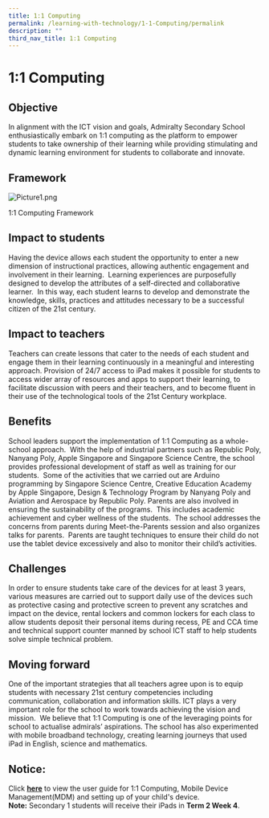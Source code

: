 ```yaml
---
title: 1:1 Computing
permalink: /learning-with-technology/1-1-Computing/permalink
description: ""
third_nav_title: 1:1 Computing
---
```

1:1 Computing
=============

Objective
---------

In alignment with the ICT vision and goals, Admiralty Secondary School enthusiastically embark on 1:1 computing as the platform to empower students to take ownership of their learning while providing stimulating and dynamic learning environment for students to collaborate and innovate.  

Framework
---------

![Picture1.png](https://admiraltysec.moe.edu.sg/qql/slot/u752/Learning%20with%20Technology/1:1%20Computing/Picture1.png)

1:1 Computing Framework

Impact to students
------------------

Having the device allows each student the opportunity to enter a new dimension of instructional practices, allowing authentic engagement and involvement in their learning.  Learning experiences are purposefully designed to develop the attributes of a self-directed and collaborative learner.  In this way, each student learns to develop and demonstrate the knowledge, skills, practices and attitudes necessary to be a successful citizen of the 21st century.

Impact to teachers
------------------

Teachers can create lessons that cater to the needs of each student and engage them in their learning continuously in a meaningful and interesting approach. Provision of 24/7 access to iPad makes it possible for students to access wider array of resources and apps to support their learning, to facilitate discussion with peers and their teachers, and to become fluent in their use of the technological tools of the 21st Century workplace.

Benefits
--------

School leaders support the implementation of 1:1 Computing as a whole-school approach.  With the help of industrial partners such as Republic Poly, Nanyang Poly, Apple Singapore and Singapore Science Centre, the school provides professional development of staff as well as training for our students.  Some of the activities that we carried out are Arduino programming by Singapore Science Centre, Creative Education Academy by Apple Singapore, Design & Technology Program by Nanyang Poly and Aviation and Aerospace by Republic Poly. Parents are also involved in ensuring the sustainability of the programs.  This includes academic achievement and cyber wellness of the students.  The school addresses the concerns from parents during Meet-the-Parents session and also organizes talks for parents.  Parents are taught techniques to ensure their child do not use the tablet device excessively and also to monitor their child’s activities.

Challenges
----------

In order to ensure students take care of the devices for at least 3 years, various measures are carried out to support daily use of the devices such as protective casing and protective screen to prevent any scratches and impact on the device, rental lockers and common lockers for each class to allow students deposit their personal items during recess, PE and CCA time and technical support counter manned by school ICT staff to help students solve simple technical problem. 

Moving forward
--------------

One of the important strategies that all teachers agree upon is to equip students with necessary 21st century competencies including communication, collaboration and information skills. ICT plays a very important role for the school to work towards achieving the vision and mission.  We believe that 1:1 Computing is one of the leveraging points for school to actualise admirals’ aspirations. The school has also experimented with mobile broadband technology, creating learning journeys that used iPad in English, science and mathematics.

Notice:
-------

Click **[here](https://admiraltysec.moe.edu.sg/qql/slot/u752/Learning%20with%20Technology/1:1%20Computing/Briefing_Setting%20up%20Device_MDM%20during%20roll%20out_For%20uploading.pdf)** to view the user guide for 1:1 Computing, Mobile Device Management(MDM) and setting up of your child's device.  
**Note:** Secondary 1 students will receive their iPads in **Term 2 Week 4**.